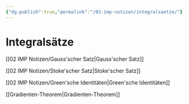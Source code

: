 ```yaml
---
{"dg-publish":true,"permalink":"/02-imp-notizen/integralsaetze/"}
---
```


# Integralsätze
[[02 IMP Notizen/Gauss'scher Satz|Gauss'scher Satz]]

[[02 IMP Notizen/Stoke'scher Satz|Stoke'scher Satz]]

[[02 IMP Notizen/Green'sche Identitäten|Green'sche Identitäten]]

[[Gradienten-Theorem|Gradienten-Theorem]]
